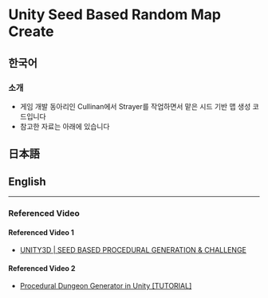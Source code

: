 # Unity Seed Based Random Map Create

## 한국어
### 소개
- 게임 개발 동아리인 Cullinan에서 Strayer를 작업하면서 맡은 시드 기반 맵 생성 코드입니다
- 참고한 자료는 아래에 있습니다
## 日本語
## English
---
 ### Referenced Video
 #### Referenced Video 1
 - [UNITY3D | SEED BASED PROCEDURAL GENERATION & CHALLENGE](https://youtu.be/FXjvakWn6T0?si=Hwrx38bwYmeE5jx_)
 #### Referenced Video 2
 - [Procedural Dungeon Generator in Unity [TUTORIAL]]([https://youtu.be/FXjvakWn6T0?si=Lu-oRvGPlS3uof-v](https://youtu.be/gHU5RQWbmWE?si=U8iifVAvDh8d3fLD))
 
